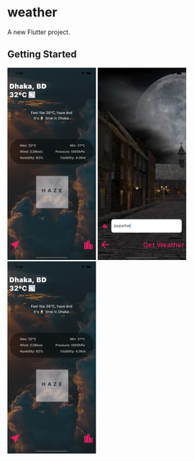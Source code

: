 # weather

A new Flutter project.

## Getting Started

<img src="images/screen1.png" alt="drawing" width="200"/>
<img src="images/screen2.png" alt="drawing" width="200"/>
<img src="images/screen1.png" alt="drawing" width="200"/>